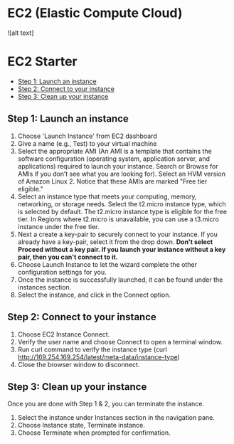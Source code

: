 # EC2 (Elastic Compute Cloud)
![alt text]

# EC2 Starter
- [Step 1: Launch an instance](#launchec2)
- [Step 2: Connect to your instance](#connectec2)
- [Step 3: Clean up your instance](#cleanec2)

## <a name="launchec2">Step 1: Launch an instance</a>
1. Choose 'Launch Instance' from EC2 dashboard
2. Give a name (e.g., Test) to your virtual machine
3. Select the appropriate AMI (An AMI is a template that contains the software configuration (operating system, application server, and applications) required to launch your instance. Search or Browse for AMIs if you don’t see what you are looking for). Select an HVM version of Amazon Linux 2. Notice that these AMIs are marked "Free tier eligible."
4. Select an instance type that meets your computing, memory, networking, or storage needs. Select the t2.micro instance type, which is selected by default. The t2.micro instance type is eligible for the free tier. In Regions where t2.micro is unavailable, you can use a t3.micro instance under the free tier. 
5. Next a create a key-pair to securely connect to your instance. If you already have a key-pair, select it from the drop down. **Don't select Proceed without a key pair. If you launch your instance without a key pair, then you can't connect to it.**
6. Choose Launch Instance to let the wizard complete the other configuration settings for you.
7. Once the instance is successfully launched, it can be found under the instances section.
8. Select the instance, and click in the Connect option.

## <a name="connectec2">Step 2: Connect to your instance</a>
1. Choose EC2 Instance Connect.
2. Verify the user name and choose Connect to open a terminal window.
3. Run curl command to verify the instance type (curl http://169.254.169.254/latest/meta-data/instance-type)
4. Close the browser window to disconnect.

## <a name="cleanec2">Step 3: Clean up your instance</a>
Once you are done with Step 1 & 2, you can terminate the instance.
1. Select the instance under Instances section in the navigation pane.
2. Choose Instance state, Terminate instance.
3. Choose Terminate when prompted for confirmation.